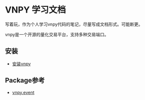# VNPY 学习文档
写着玩，作为个人学习vnpy代码的笔记，尽量写成文档形式。可能断更。

vnpy是一个开源的量化交易平台，支持多种交易端口。

## 安装
- [安装vnpy](install.md)

## Package参考
- [vnpy.event](package_reference/event.md)


